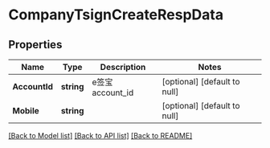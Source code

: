 # CompanyTsignCreateRespData

## Properties
Name | Type | Description | Notes
------------ | ------------- | ------------- | -------------
**AccountId** | **string** | e签宝account_id | [optional] [default to null]
**Mobile** | **string** |  | [optional] [default to null]

[[Back to Model list]](../README.md#documentation-for-models) [[Back to API list]](../README.md#documentation-for-api-endpoints) [[Back to README]](../README.md)


